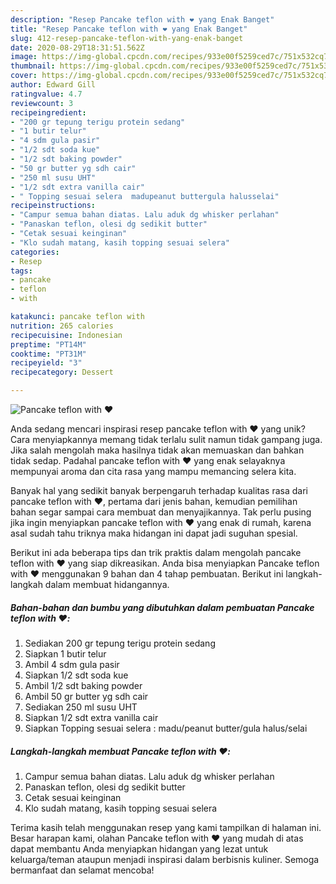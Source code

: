 ```yaml
---
description: "Resep Pancake teflon with ❤️ yang Enak Banget"
title: "Resep Pancake teflon with ❤️ yang Enak Banget"
slug: 412-resep-pancake-teflon-with-yang-enak-banget
date: 2020-08-29T18:31:51.562Z
image: https://img-global.cpcdn.com/recipes/933e00f5259ced7c/751x532cq70/pancake-teflon-with-❤️-foto-resep-utama.jpg
thumbnail: https://img-global.cpcdn.com/recipes/933e00f5259ced7c/751x532cq70/pancake-teflon-with-❤️-foto-resep-utama.jpg
cover: https://img-global.cpcdn.com/recipes/933e00f5259ced7c/751x532cq70/pancake-teflon-with-❤️-foto-resep-utama.jpg
author: Edward Gill
ratingvalue: 4.7
reviewcount: 3
recipeingredient:
- "200 gr tepung terigu protein sedang"
- "1 butir telur"
- "4 sdm gula pasir"
- "1/2 sdt soda kue"
- "1/2 sdt baking powder"
- "50 gr butter yg sdh cair"
- "250 ml susu UHT"
- "1/2 sdt extra vanilla cair"
- " Topping sesuai selera  madupeanut buttergula halusselai"
recipeinstructions:
- "Campur semua bahan diatas. Lalu aduk dg whisker perlahan"
- "Panaskan teflon, olesi dg sedikit butter"
- "Cetak sesuai keinginan"
- "Klo sudah matang, kasih topping sesuai selera"
categories:
- Resep
tags:
- pancake
- teflon
- with

katakunci: pancake teflon with 
nutrition: 265 calories
recipecuisine: Indonesian
preptime: "PT14M"
cooktime: "PT31M"
recipeyield: "3"
recipecategory: Dessert

---
```



![Pancake teflon with ❤️](https://img-global.cpcdn.com/recipes/933e00f5259ced7c/751x532cq70/pancake-teflon-with-❤️-foto-resep-utama.jpg)

Anda sedang mencari inspirasi resep pancake teflon with ❤️ yang unik? Cara menyiapkannya memang tidak terlalu sulit namun tidak gampang juga. Jika salah mengolah maka hasilnya tidak akan memuaskan dan bahkan tidak sedap. Padahal pancake teflon with ❤️ yang enak selayaknya mempunyai aroma dan cita rasa yang mampu memancing selera kita.



Banyak hal yang sedikit banyak berpengaruh terhadap kualitas rasa dari pancake teflon with ❤️, pertama dari jenis bahan, kemudian pemilihan bahan segar sampai cara membuat dan menyajikannya. Tak perlu pusing jika ingin menyiapkan pancake teflon with ❤️ yang enak di rumah, karena asal sudah tahu triknya maka hidangan ini dapat jadi suguhan spesial.


Berikut ini ada beberapa tips dan trik praktis dalam mengolah pancake teflon with ❤️ yang siap dikreasikan. Anda bisa menyiapkan Pancake teflon with ❤️ menggunakan 9 bahan dan 4 tahap pembuatan. Berikut ini langkah-langkah dalam membuat hidangannya.

<!--inarticleads1-->

##### Bahan-bahan dan bumbu yang dibutuhkan dalam pembuatan Pancake teflon with ❤️:

1. Sediakan 200 gr tepung terigu protein sedang
1. Siapkan 1 butir telur
1. Ambil 4 sdm gula pasir
1. Siapkan 1/2 sdt soda kue
1. Ambil 1/2 sdt baking powder
1. Ambil 50 gr butter yg sdh cair
1. Sediakan 250 ml susu UHT
1. Siapkan 1/2 sdt extra vanilla cair
1. Siapkan  Topping sesuai selera : madu/peanut butter/gula halus/selai




<!--inarticleads2-->

##### Langkah-langkah membuat Pancake teflon with ❤️:

1. Campur semua bahan diatas. Lalu aduk dg whisker perlahan
1. Panaskan teflon, olesi dg sedikit butter
1. Cetak sesuai keinginan
1. Klo sudah matang, kasih topping sesuai selera




Terima kasih telah menggunakan resep yang kami tampilkan di halaman ini. Besar harapan kami, olahan Pancake teflon with ❤️ yang mudah di atas dapat membantu Anda menyiapkan hidangan yang lezat untuk keluarga/teman ataupun menjadi inspirasi dalam berbisnis kuliner. Semoga bermanfaat dan selamat mencoba!
